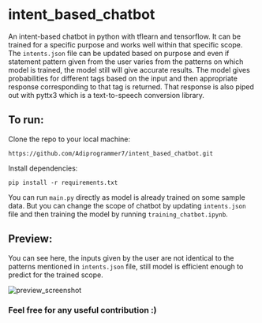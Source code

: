 # intent_based_chatbot

An intent-based chatbot in python with tflearn and tensorflow. It can be trained for a specific purpose and works well within that specific scope. The ```intents.json``` file can
be updated based on purpose and even if statement pattern given from the user varies from the patterns on which model is trained, the model still will give accurate results. The 
model gives probabilities for different tags based on the input and then appropriate response corresponding to that tag is returned. That response is also piped out with pyttx3 which is a text-to-speech conversion library.

## To run:
Clone the repo to your local machine:
```
https://github.com/Adiprogrammer7/intent_based_chatbot.git
```
Install dependencies:
```
pip install -r requirements.txt
```
You can run ```main.py``` directly as model is already trained on some sample data. But you can change the scope of chatbot by updating ```intents.json``` file and then training the
model by running ```training_chatbot.ipynb```.

## Preview:
You can see here, the inputs given by the user are not identical to the patterns mentioned in ```intents.json``` file, still model is efficient enough to predict for the trained
scope. 

![preview_screenshot](https://user-images.githubusercontent.com/30752980/112297673-32dcbf00-8cbc-11eb-92a0-760ececf79bb.png)

### Feel free for any useful contribution :)
